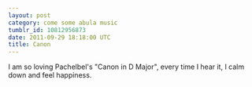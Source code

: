 ```yaml
---
layout: post
category: come some abula music
tumblr_id: 10812956873
date: 2011-09-29 18:18:00 UTC
title: Canon
---
```


<p>I am so loving Pachelbel's "Canon in D Major", every time I hear it, I calm down and feel happiness.</p> 
